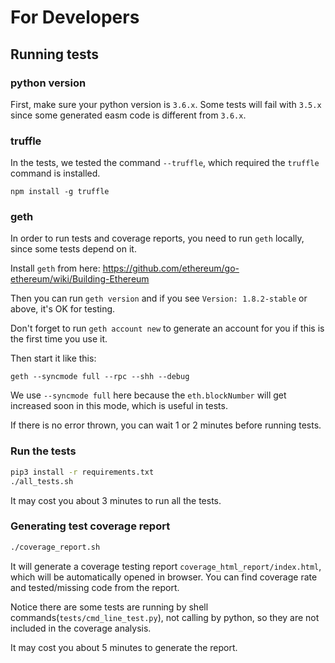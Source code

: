 For Developers
===============

## Running tests

### python version

First, make sure your python version is `3.6.x`. Some tests will fail with `3.5.x` since some generated easm code is different from `3.6.x`.

### truffle

In the tests, we tested the command `--truffle`, which required the `truffle` command is installed.

```
npm install -g truffle
```

### geth

In order to run tests and coverage reports, you need to run `geth` locally, since some tests depend on it.

Install `geth` from here: <https://github.com/ethereum/go-ethereum/wiki/Building-Ethereum>

Then you can run `geth version` and if you see `Version: 1.8.2-stable` or above, it's OK for testing.

Don't forget to run `geth account new` to generate an account for you if this is the first time you use it.

Then start it like this:

```
geth --syncmode full --rpc --shh --debug
```

We use `--syncmode full` here because the `eth.blockNumber` will get increased soon in this mode, which is useful in tests.

If there is no error thrown, you can wait 1 or 2 minutes before running tests.

### Run the tests

```bash
pip3 install -r requirements.txt
./all_tests.sh
```

It may cost you about 3 minutes to run all the tests.

### Generating test coverage report 

```bash
./coverage_report.sh
```

It will generate a coverage testing report `coverage_html_report/index.html`, which will be automatically opened in browser. You can find coverage rate and tested/missing code from the report.

Notice there are some tests are running by shell commands(`tests/cmd_line_test.py`), not calling by python, so they are not included in the coverage analysis.

It may cost you about 5 minutes to generate the report.
